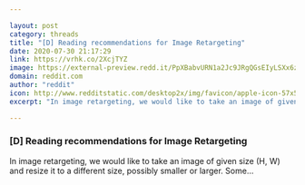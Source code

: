 ```yaml
---

layout: post
category: threads
title: "[D] Reading recommendations for Image Retargeting"
date: 2020-07-30 21:17:29
link: https://vrhk.co/2XcjTYZ
image: https://external-preview.redd.it/PpXBabvURN1a2Jc9JRgQGsEIyLSXx6z2mQVjkKZhIj4.jpg?width=1200&height=628.272251309&auto=webp&crop=1200:628.272251309,smart&s=e6a4c1df60b15d30e3958558ba0bf3b089e36782
domain: reddit.com
author: "reddit"
icon: http://www.redditstatic.com/desktop2x/img/favicon/apple-icon-57x57.png
excerpt: "In image retargeting, we would like to take an image of given size (H, W) and resize it to a different size, possibly smaller or larger. Some..."

---
```


### [D] Reading recommendations for Image Retargeting

In image retargeting, we would like to take an image of given size (H, W) and resize it to a different size, possibly smaller or larger. Some...